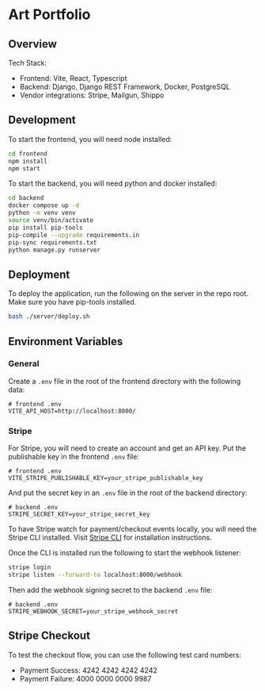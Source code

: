# Art Portfolio

## Overview

Tech Stack:

- Frontend: Vite, React, Typescript
- Backend: Django, Django REST Framework, Docker, PostgreSQL
- Vendor integrations: Stripe, Mailgun, Shippo

## Development

To start the frontend, you will need node installed:

```bash
cd frontend
npm install
npm start
```

To start the backend, you will need python and docker installed:

```bash
cd backend
docker compose up -d
python -m venv venv
source venv/bin/activate
pip install pip-tools
pip-compile --upgrade requirements.in
pip-sync requirements.txt
python manage.py runserver
```

## Deployment

To deploy the application, run the following on the server in the repo root. Make sure you have pip-tools installed.

```bash
bash ./server/deploy.sh
```

## Environment Variables

### General

Create a `.env` file in the root of the frontend directory with the following data:

```
# frontend .env
VITE_API_HOST=http://localhost:8000/
```

### Stripe

For Stripe, you will need to create an account and get an API key. Put the publishable key in the frontend `.env` file:

```
# frontend .env
VITE_STRIPE_PUBLISHABLE_KEY=your_stripe_publishable_key
```

And put the secret key in an `.env` file in the root of the backend directory:

```
# backend .env
STRIPE_SECRET_KEY=your_stripe_secret_key
```

To have Stripe watch for payment/checkout events locally, you will need the Stripe CLI installed. Visit [Stripe CLI](https://stripe.com/docs/stripe-cli) for installation instructions.

Once the CLI is installed run the following to start the webhook listener:

```bash
stripe login
stripe listen --forward-to localhost:8000/webhook
```

Then add the webhook signing secret to the backend `.env` file:

```
# backend .env
STRIPE_WEBHOOK_SECRET=your_stripe_webhook_secret
```

## Stripe Checkout

To test the checkout flow, you can use the following test card numbers:

- Payment Success: 4242 4242 4242 4242
- Payment Failure: 4000 0000 0000 9987
